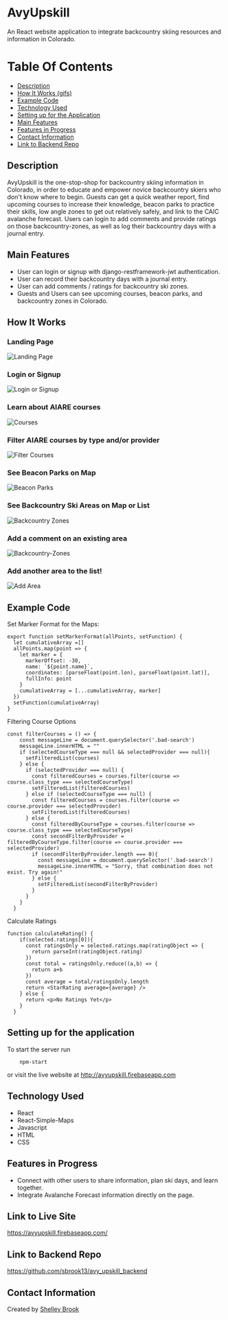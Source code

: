# AvyUpskill

An React website application to integrate backcountry skiing resources and information in Colorado.

# Table Of Contents 
- [Description](https://github.com/sbrook13/avy-upskill-frontend#description)
- [How It Works (gifs)](https://github.com/sbrook13/avy-upskill-frontend#how-it-works)
- [Example Code](https://github.com/sbrook13/avy-upskill-frontend#example-code)
- [Technology Used](https://github.com/sbrook13/avy-upskill-frontend#technology-used)
- [Setting up for the Application](https://github.com/sbrook13/avy-upskill-frontend#setting-up-for-the-application)
- [Main Features](https://github.com/sbrook13/avy-upskill-frontend#main-features)
- [Features in Progress](https://github.com/sbrook13/avy-upskill-frontend#features-in-progress)
- [Contact Information](https://github.com/sbrook13/avy-upskill-frontend#contact-information)
- [Link to Backend Repo](https://github.com/sbrook13/avy-upskill-frontend#link-to-backend-repo)

## Description

AvyUpskill is the one-stop-shop for backcountry skiing information in Colorado, in order to educate and empower novice backcountry skiers who don't know where to begin. Guests can get a quick weather report, find upcoming courses to increase their knowledge, beacon parks to practice their skills, low angle zones to get out relatively safely, and link to the CAIC avalanche forecast. Users can login to add comments and provide ratings on those backcountry-zones, as well as log their backcountry days with a journal entry.

## Main Features

- User can login or signup with django-restframework-jwt authentication.
- User can record their backcountry days with a journal entry.
- User can add comments / ratings for backcountry ski zones.
- Guests and Users can see upcoming courses, beacon parks, and backcountry zones in Colorado.

## How It Works

### Landing Page


![Landing Page](https://media0.giphy.com/media/O0njrtdNFN5rjdwJ2E/giphy.gif)


### Login or Signup


![Login or Signup](https://media4.giphy.com/media/N9hyNTCfXPxuet8m83/giphy.gif)


### Learn about AIARE courses


![Courses](https://media4.giphy.com/media/sW0fuZX1RcZ0OFakYB/giphy.gif)


### Filter AIARE courses by type and/or provider


![Filter Courses](https://media2.giphy.com/media/5IZmzBGvzwudp3xCdT/giphy.gif)


### See Beacon Parks on Map


![Beacon Parks](https://media1.giphy.com/media/IoHkyHBQ06Kpq98B2P/giphy.gif)


### See Backcountry Ski Areas on Map or List


![Backcountry Zones](https://media0.giphy.com/media/xzb1hQZ7S1Qh2ASUQW/giphy.gif)


### Add a comment on an existing area


![Backcountry-Zones](https://media0.giphy.com/media/ZhdsI01dhcEP3VLFnA/giphy.gif)


### Add another area to the list!


![Add Area](https://media1.giphy.com/media/sXuEFuMVfaWlUAP6ci/giphy.gif)


## Example Code 

Set Marker Format for the Maps:
```
export function setMarkerFormat(allPoints, setFunction) {
  let cumulativeArray =[]
  allPoints.map(point => {
    let marker = {
      markerOffset: -30,
      name: `${point.name}`,
      coordinates: [parseFloat(point.lon), parseFloat(point.lat)],
      fullInfo: point
    }
    cumulativeArray = [...cumulativeArray, marker]
  })
  setFunction(cumulativeArray)
}
```

Filtering Course Options
```
const filterCourses = () => {
    const messageLine = document.querySelector('.bad-search')
    messageLine.innerHTML = ""
    if (selectedCourseType === null && selectedProvider === null){
      setFilteredList(courses)
    } else {
      if (selectedProvider === null) {
        const filteredCourses = courses.filter(course => course.class_type === selectedCourseType)
        setFilteredList(filteredCourses)
      } else if (selectedCourseType === null) {
        const filteredCourses = courses.filter(course => course.provider === selectedProvider)
        setFilteredList(filteredCourses)
      } else {
        const filteredByCourseType = courses.filter(course => course.class_type === selectedCourseType)
        const secondFilterByProvider = filteredByCourseType.filter(course => course.provider === selectedProvider)
        if (secondFilterByProvider.length === 0){
          const messageLine = document.querySelector('.bad-search')
          messageLine.innerHTML = "Sorry, that combination does not exist. Try again!"
        } else {
          setFilteredList(secondFilterByProvider)
        }
      }  
    }
  }
```

Calculate Ratings
```
function calculateRating() {
    if(selected.ratings[0]){
      const ratingsOnly = selected.ratings.map(ratingObject => { 
        return parseInt(ratingObject.rating)
      })
      const total = ratingsOnly.reduce((a,b) => {
        return a+b
      })
      const average = total/ratingsOnly.length
      return <StarRating average={average} />
    } else {
      return <p>No Ratings Yet</p>
    }
  }
```

## Setting up for the application

To start the server run

``` 
    npm-start 
```

or visit the live website at http://avyupskill.firebaseapp.com

## Technology Used

- React
- React-Simple-Maps
- Javascript
- HTML
- CSS

## Features in Progress

- Connect with other users to share information, plan ski days, and learn together. 
- Integrate Avalanche Forecast information directly on the page. 

## Link to Live Site

https://avyupskill.firebaseapp.com/

## Link to Backend Repo

https://github.com/sbrook13/avy_upskill_backend

## Contact Information

Created by [Shelley Brook](https://www.linkedin.com/in/sbrook13/)
